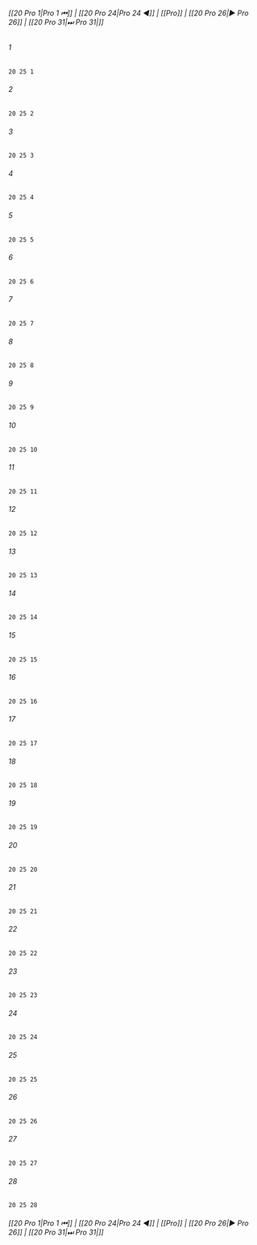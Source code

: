 
###### [[20 Pro 1|Pro 1 ⏮]] | [[20 Pro 24|Pro 24 ◀]] | [[Pro]] | [[20 Pro 26|▶ Pro 26]] | [[20 Pro 31|⏭ Pro 31|]]

###### 1
``` verse
20 25 1 
```
###### 2
``` verse
20 25 2 
```
###### 3
``` verse
20 25 3 
```
###### 4
``` verse
20 25 4 
```
###### 5
``` verse
20 25 5 
```
###### 6
``` verse
20 25 6 
```
###### 7
``` verse
20 25 7 
```
###### 8
``` verse
20 25 8 
```
###### 9
``` verse
20 25 9 
```
###### 10
``` verse
20 25 10 
```
###### 11
``` verse
20 25 11 
```
###### 12
``` verse
20 25 12 
```
###### 13
``` verse
20 25 13 
```
###### 14
``` verse
20 25 14 
```
###### 15
``` verse
20 25 15 
```
###### 16
``` verse
20 25 16 
```
###### 17
``` verse
20 25 17 
```
###### 18
``` verse
20 25 18 
```
###### 19
``` verse
20 25 19 
```
###### 20
``` verse
20 25 20 
```
###### 21
``` verse
20 25 21 
```
###### 22
``` verse
20 25 22 
```
###### 23
``` verse
20 25 23 
```
###### 24
``` verse
20 25 24 
```
###### 25
``` verse
20 25 25 
```
###### 26
``` verse
20 25 26 
```
###### 27
``` verse
20 25 27 
```
###### 28
``` verse
20 25 28 
```

###### [[20 Pro 1|Pro 1 ⏮]] | [[20 Pro 24|Pro 24 ◀]] | [[Pro]] | [[20 Pro 26|▶ Pro 26]] | [[20 Pro 31|⏭ Pro 31|]]

